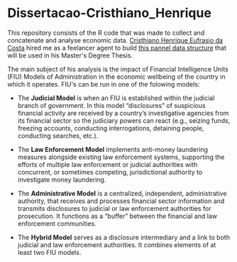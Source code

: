 # Dissertacao-Cristhiano_Henrique

This repository consists of the R code that was made to collect and concatenate and analyse economic data. [Cristhiano Henrique Eufrasio da Costa](http://lattes.cnpq.br/9252323905076913) hired me as a feelancer agent to build [this pannel data structure](https://github.com/vitorbborges/Dissertacao-Cristhiano_Henrique/blob/main/PAINEL_COMPLETO_formatado.xlsx?raw=true) that will be used in his Master's Degree Thesis.

The main subject of his analysis is the impact of Financial Intelligence Units (FIU) Models of Administration in the economic wellbeing of the country in which it operates. FIU's can be run in one of the folowing models:

- The **Judicial Model** is when an FIU is established within the judicial branch of government. In this model “disclosures” of suspicious financial activity are received by a country’s investigative agencies from its financial sector so the judiciary powers can react (e.g., seizing funds, freezing accounts, conducting interrogations, detaining people, conducting searches, etc.).

- The **Law Enforcement Model** implements anti-money laundering measures alongside existing law enforcement systems, supporting the efforts of multiple law enforcement or judicial authorities with concurrent, or sometimes competing, jurisdictional authority to investigate money laundering.

- The **Administrative Model** is a centralized, independent, administrative authority, that receives and processes financial sector information and transmits disclosures to judicial or law enforcement authorities for prosecution. It functions as a “buffer” between the financial and law enforcement communities.

- The **Hybrid Model** serves as a disclosure intermediary and a link to both judicial and law enforcement authorities. It combines elements of at least two FIU models.
